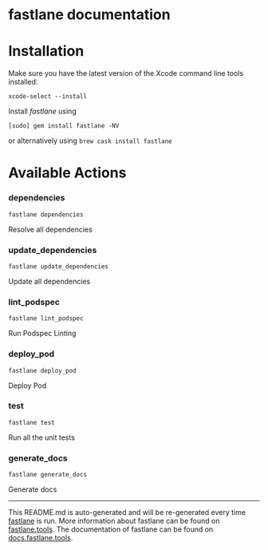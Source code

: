 fastlane documentation
================
# Installation

Make sure you have the latest version of the Xcode command line tools installed:

```
xcode-select --install
```

Install _fastlane_ using
```
[sudo] gem install fastlane -NV
```
or alternatively using `brew cask install fastlane`

# Available Actions
### dependencies
```
fastlane dependencies
```
Resolve all dependencies
### update_dependencies
```
fastlane update_dependencies
```
Update all dependencies
### lint_podspec
```
fastlane lint_podspec
```
Run Podspec Linting
### deploy_pod
```
fastlane deploy_pod
```
Deploy Pod
### test
```
fastlane test
```
Run all the unit tests
### generate_docs
```
fastlane generate_docs
```
Generate docs

----

This README.md is auto-generated and will be re-generated every time [fastlane](https://fastlane.tools) is run.
More information about fastlane can be found on [fastlane.tools](https://fastlane.tools).
The documentation of fastlane can be found on [docs.fastlane.tools](https://docs.fastlane.tools).
